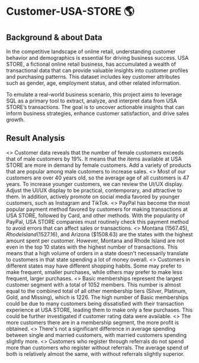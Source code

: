 # Customer-USA-STORE 🌎

## Background & about Data

In the competitive landscape of online retail, understanding customer behavior and demographics is essential for driving business success. USA STORE, a fictional online retail business, has accumulated a wealth of transactional data that can provide valuable insights into customer profiles and purchasing patterns. This dataset includes key customer attributes such as gender, age, employment status, and other related information.

To emulate a real-world business scenario, this project aims to leverage SQL as a primary tool to extract, analyze, and interpret data from USA STORE’s transactions. The goal is to uncover actionable insights that can inform business strategies, enhance customer satisfaction, and drive sales growth.

## Result Analysis
<> Customer data reveals that the number of female customers exceeds that of male customers by 19%.  It means that the items available at USA STORE are more in demand by female customers. Add a variety of products that are popular among male customers to increase sales.
<> Most of our customers are over 40 years old, so the average age of all customers is 47 years. To increase younger customers, we can review the UI/UX display. Adjust the UI/UX display to be practical, contemporary, and attractive to them. In addition, actively promote on social media favored by younger customers, such as Instagram and TikTok.
<> PayPal has become the most popular payment method favored by customers for making transactions at USA STORE, followed by Card, and other methods. With the popularity of PayPal, USA STORE companies must routinely check this payment method to avoid errors that can affect sales or transactions.
  <> Montana ($1567.45), Rhode Island ($1527.16), and Arizona ($1508.63) are the states with the highest amount spent per customer. However, Montana and Rhode Island are not even in the top 10 states with the highest number of                   transactions. This means that a high volume of orders in a state doesn't necessarily translate to customers in that state spending a lot of money overall.
  <> Customers in different states may have different shopping habits. Some may prefer to make frequent, smaller purchases, while others may prefer to make less frequent, larger purchases.
  <> Basic memberships represent the largest customer segment with a total of 1052 members. This number is almost equal to the combined total of all other membership tiers (Silver, Platinum, Gold, and Missing), which is 1226. The high           number of Basic memberships could be due to many customers being dissatisfied with their transaction experience at USA STORE, leading them to make only a few purchases. This could be further investigated if customer rating data were         available.
  <> The more customers there are in a membership segment, the more profit is obtained.
  <> There's not a significant difference in average spending between single and married customers, with married customers spending slightly more.
  <> Customers who register through referrals do not spend more than customers who register without referrals. The average spend of both is relatively almost the same, with without referrals slightly superior.

